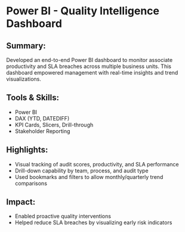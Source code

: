 # Power BI - Quality Intelligence Dashboard

## Summary:
Developed an end-to-end Power BI dashboard to monitor associate productivity and SLA breaches across multiple business units. This dashboard empowered management with real-time insights and trend visualizations.

## Tools & Skills:
- Power BI
- DAX (YTD, DATEDIFF)
- KPI Cards, Slicers, Drill-through
- Stakeholder Reporting

## Highlights:
- Visual tracking of audit scores, productivity, and SLA performance
- Drill-down capability by team, process, and audit type
- Used bookmarks and filters to allow monthly/quarterly trend comparisons

## Impact:
- Enabled proactive quality interventions
- Helped reduce SLA breaches by visualizing early risk indicators
